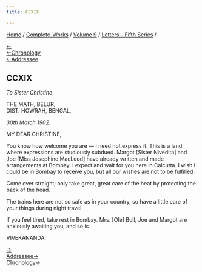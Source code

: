 ```yaml
---
title: CCXIX

---
```

<div>

[Home](../../../index.htm) / [Complete-Works](../../complete_works.htm)
/ [Volume 9](../volume_9_contents.htm) / [Letters – Fifth
Series](letters_fifth_series_contents.htm) /

[←](218_margo.htm)  
[←Chronology](218_margo.htm)  
[←Addressee](214_christine.htm)

## CCXIX

*To Sister Christine*

THE MATH, BELUR,  
DIST. HOWRAH, BENGAL,

*30th March 1902*.

MY DEAR CHRISTINE,

You know how welcome you are — I need not express it. This is a land
where expressions are studiously subdued. Margot \[Sister Nivedita\] and
Joe \[Miss Josephine MacLeod\] have already written and made
arrangements at Bombay. I expect and wait for you here in Calcutta. I
wish I could be in Bombay to receive you, but all our wishes are not to
be fulfilled.

Come over straight; only take great, great care of the heat by
protecting the back of the head.

The trains here are not so safe as in your country, so have a little
care of your things during night travel.

If you feel tired, take rest in Bombay. Mrs. \[Ole\] Bull, Joe and
Margot are anxiously awaiting you, and so is

VIVEKANANDA.

[→](220_mother.htm)  
[Addressee→](222_christine.htm)  
[Chronology→](220_mother.htm)

</div>
